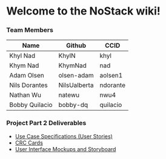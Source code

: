 # Welcome to the NoStack wiki!

### Team Members
| Name           | Github       | CCID     |
|----------------|--------------|----------|
| Khyl Nad       | KhylN        | khyl     |
| Khym Nad       | KhymNad      | nad      |
| Adam Olsen     | olsen-adam   | aolsen1  |
| Nils Dorantes  | NilsUalberta | ndorante |
| Nathan Wu      | natewu       | nwu4     |
| Bobby Quilacio | bobby-dq     | quilacio |

### Project Part 2 Deliverables
- [Use Case Specifications (User Stories)](https://github.com/orgs/CMPUT301W24T27/projects/1)
- [CRC Cards](https://github.com/CMPUT301W24T27/NoStack/wiki/CRC-Cards)
- [User Interface Mockups and Storyboard](https://github.com/CMPUT301W24T27/NoStack/wiki/User-Interface-Mockup-and-Storyboard)